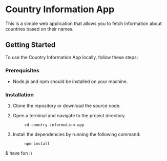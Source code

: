 # Country Information App

This is a simple web application that allows you to fetch information about countries based on their names.

## Getting Started

To use the Country Information App locally, follow these steps:

### Prerequisites

- Node.js and npm should be installed on your machine.

### Installation

1. Clone the repository or download the source code.


2. Open a terminal and navigate to the project directory.

            cd country-information-app



3. Install the dependencies by running the following command:

            npm install


& have fun :)